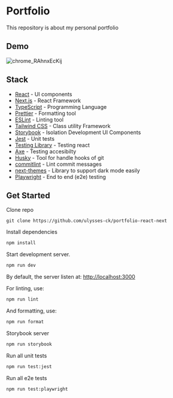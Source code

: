 # Portfolio

This repository is about my personal portfolio

## Demo
![chrome_RAhnxEcKij](https://github.com/ulysses-ck/portfolio-react-next/assets/50756389/4e44f20d-2b6f-4f05-af9e-96f2dc9a43d9)

## Stack

- [React](https://react.dev/) - UI components
- [Next.js](https://nextjs.org/) - React Framework
- [TypeScript](https://typescriptlang.org/) - Programming Language
- [Prettier](https://prettier.io/) - Formatting tool
- [ESLint](https://eslint.org/) - Linting tool
- [Tailwind CSS](https://tailwindcss.com/) - Class utility Framework
- [Storybook](https://storybook.js.org/) - Isolation Development UI Components
- [Jest](https://jestjs.io/) - Unit tests
- [Testing Library](https://testing-library.com/) - Testing react
- [Axe](https://www.deque.com/axe/) - Testing accesibilty
- [Husky](https://typicode.github.io/husky/) - Tool for handle hooks of git
- [commitlint](https://commitlint.js.org/) - Lint commit messages
- [next-themes](https://github.com/pacocoursey/next-themes/) - Library to support dark mode easily
- [Playwright](https://playwright.dev/) - End to end (e2e) testing

## Get Started

Clone repo

```
git clone https://github.com/ulysses-ck/portfolio-react-next
```

Install dependencies

```sh
npm install
```

Start development server.

```bash
npm run dev
```

By default, the server listen at:
[http://localhost:3000](http://localhost:3000)

For linting, use:

```sh
npm run lint
```

And formatting, use:

```sh
npm run format
```

Storybook server

```sh
npm run storybook
```

Run all unit tests

```sh
npm run test:jest
```

Run all e2e tests

```sh
npm run test:playwright
```
